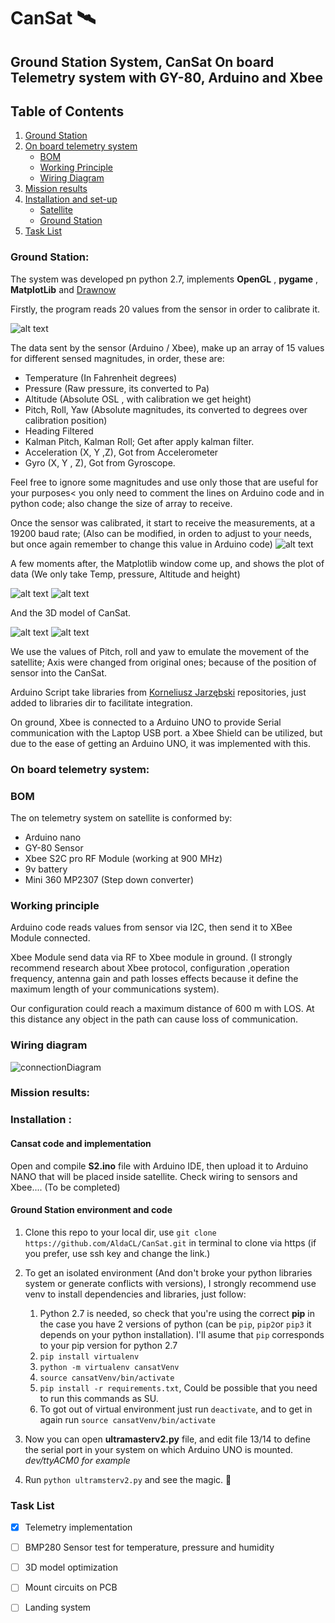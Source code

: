 # CanSat 🛰
## Ground Station System, CanSat On board Telemetry system with GY-80, Arduino and Xbee

## Table of Contents
1. [Ground Station](#gstation)
2. [On board telemetry system](#telemetry)
    * [BOM](#bom)
    * [Working Principle](#workingPrinciple)
    * [Wiring Diagram](#wiringDiagram)
3. [Mission results](#results)
4. [Installation and set-up](#install)
    * [Satellite](#satelliteinstall)
    * [Ground Station](#stationinstall)
5. [Task List](#task)




### Ground Station:  <a name="gstation"></a>



The system was developed pn python 2.7, implements **OpenGL** , **pygame** , **MatplotLib** and [Drawnow](https://github.com/stsievert/python-drawnow )

Firstly, the program reads 20 values from the sensor in order to calibrate it. 

![alt text](https://github.com/AldaCL/CanSat/blob/master/Screenshots/calibration.png)

The data sent by the sensor (Arduino / Xbee), make up an array of 15 values for different sensed magnitudes, in order, these are:
* Temperature (In Fahrenheit degrees)
* Pressure (Raw pressure, its converted to Pa)
* Altitude (Absolute OSL , with calibration we get height)
* Pitch, Roll, Yaw (Absolute magnitudes, its converted to degrees over calibration position)
* Heading Filtered 
* Kalman Pitch, Kalman Roll; Get after apply kalman filter. 
* Acceleration (X, Y ,Z), Got from Accelerometer
* Gyro (X, Y , Z), Got from Gyroscope. 

Feel free to ignore some magnitudes and use only those that are useful for your purposes< you only need to comment the lines on Arduino code and in python code; also change the size of array to receive. 

Once the sensor was calibrated, it start to receive the measurements, at a 19200 baud rate; (Also can be modified, in orden to adjust to your needs, but once again remember to change this value in Arduino code)
![alt text](https://github.com/AldaCL/CanSat/blob/master/Screenshots/ejec1.png)

A few moments after, the Matplotlib window come up, and shows the plot of data (We only take Temp, pressure, Altitude and height)

![alt text](https://github.com/AldaCL/CanSat/blob/master/Screenshots/can2.png)
![alt text](https://github.com/AldaCL/CanSat/blob/master/Screenshots/can3.png)

And the 3D model of CanSat.

![alt text](https://github.com/AldaCL/CanSat/blob/master/Screenshots/can1.png)
![alt text](https://github.com/AldaCL/CanSat/blob/master/Screenshots/can4.png)


We use the values of Pitch, roll and yaw to emulate the movement of the satellite; Axis were changed from original ones; because of the position of sensor into the CanSat. 


Arduino Script take libraries from [Korneliusz Jarzębski](https://github.com/jarzebski) repositories, just added to libraries dir to facilitate integration.

On ground, Xbee is connected to a Arduino UNO to provide Serial communication with the Laptop USB port. 
a Xbee Shield can be utilized, but due to the ease of getting an Arduino UNO, it was implemented with this. 

### On board telemetry system: <a name="telemetry"></a>

### BOM <a name="bom"></a>

The on telemetry system on satellite is conformed by:
- Arduino nano
- GY-80 Sensor
- Xbee S2C pro RF Module (working at 900 MHz)
- 9v battery 
- Mini 360 MP2307 (Step down converter)

### Working principle <a name="workingPrinciple"></a>

Arduino code reads values from sensor via I2C, then send it to XBee  Module connected. 

Xbee Module send data via RF to Xbee module in ground. (I strongly recommend research about Xbee protocol, configuration ,operation frequency, antenna gain and path losses effects because it define the maximum length of your communications system). 

Our configuration could reach a maximum distance of 600 m with LOS. At this distance any object in the path can cause loss of communication.

### Wiring diagram <a name="wiringDiagram"></a>

![connectionDiagram](https://github.com/uma-dev/CanSat/assets/22565959/dc9190e2-4393-4832-8dbb-b89346c00390)

### Mission results: <a name="results"></a>


### Installation : <a name="install"></a>

#### Cansat code and implementation  <a name="satelliteinstall"></a>

Open and compile **S2.ino** file with Arduino IDE, then upload it to Arduino NANO that will be placed inside satellite. Check wiring to sensors and Xbee.... (To be completed)

#### Ground Station environment and code  <a name="stationinstall"></a>

1. Clone this repo to your local dir, use `git clone https://github.com/AldaCL/CanSat.git` in terminal to clone via https (if you prefer, use ssh key and change the link.)

2. To get an isolated environment (And don't broke your python libraries system or generate conflicts with versions), I strongly recommend use venv to install dependencies and libraries, just follow: 
    1. Python 2.7 is needed, so check that you're using the correct **pip** in the case you have 2 versions of python (can be `pip`, `pip2`or `pip3` it depends on your python installation). I'll asume that `pip` corresponds to your pip version for python 2.7 
    2. `pip install virtualenv` 
    3. `python -m virtualenv cansatVenv`
    4. `source cansatVenv/bin/activate`
    5. `pip install -r requirements.txt`, Could be possible that you need to run this commands as SU.
    6. To got out of virtual environment just run `deactivate`, and to get in again run `source cansatVenv/bin/activate`

3. Now you can open **ultramasterv2.py** file, and edit file 13/14 to define the serial port in your system on which Arduino UNO is mounted. *dev/ttyACM0 for example*

4. Run `python ultramsterv2.py` and see the magic.  :rocket: 


### Task List  <a name="task"></a>

- [x] Telemetry implementation 
- [ ] BMP280 Sensor test for temperature, pressure and humidity
- [ ] 3D model optimization
- [ ] Mount circuits on PCB
- [ ] Landing system
 
